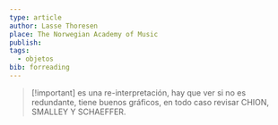 ```yaml
---
type: article
author: Lasse Thoresen
place: The Norwegian Academy of Music
publish: 
tags:
  - objetos
bib: forreading
---
```

> [!important] es una re-interpretación, hay que ver si no es redundante, tiene buenos gráficos, en todo caso revisar CHION, SMALLEY Y SCHAEFFER.

